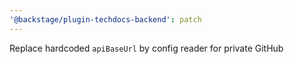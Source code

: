 ```yaml
---
'@backstage/plugin-techdocs-backend': patch
---
```


Replace hardcoded `apiBaseUrl` by config reader for private GitHub
